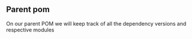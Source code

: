 ## Parent pom

On our parent POM we will keep track of all the dependency versions and respective modules